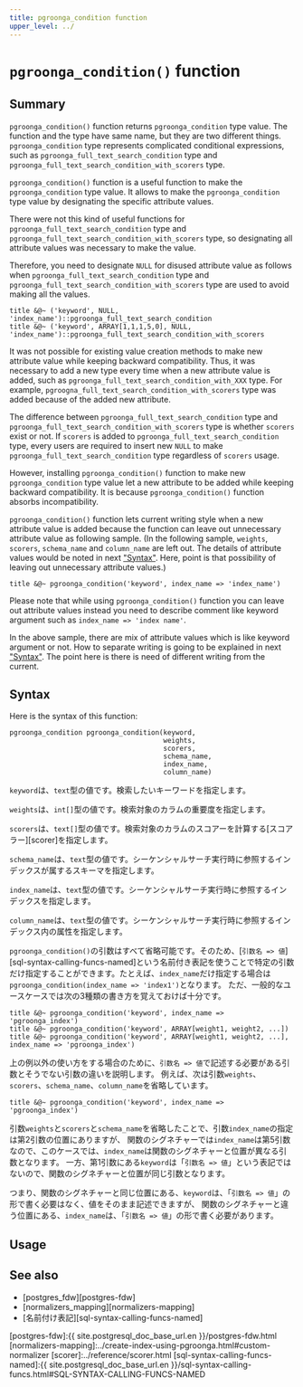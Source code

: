 ```yaml
---
title: pgroonga_condition function
upper_level: ../
---
```


# `pgroonga_condition()` function

## Summary

`pgroonga_condition()` function returns `pgroonga_condition` type value.
The function and the type have same name, but they are two different things.
`pgroonga_condition` type represents complicated conditional expressions, such as `pgroonga_full_text_search_condition` type and `pgroonga_full_text_search_condition_with_scorers` type. 

`pgroonga_condition()` function is a useful function to make the `pgroonga_condition` type value.
It allows to make the `pgroonga_condition` type value by designating the specific attribute values.

There were not this kind of useful functions for `pgroonga_full_text_search_condition` type and `pgroonga_full_text_search_condition_with_scorers` type, so designating all attribute values was necessary to make the value.

Therefore, you need to designate `NULL` for disused attribute value as follows when `pgroonga_full_text_search_condition` type and `pgroonga_full_text_search_condition_with_scorers` type are used to avoid making all the values.

```
title &@~ ('keyword', NULL, 'index_name')::pgroonga_full_text_search_condition
title &@~ ('keyword', ARRAY[1,1,1,5,0], NULL, 'index_name')::pgroonga_full_text_search_condition_with_scorers
```

It was not possible for existing value creation methods to make new attribute value while keeping backward compatibility.
Thus, it was necessary to add a new type every time when a new attribute value is added, such as `pgroonga_full_text_search_condition_with_XXX` type.
For example, `pgroogna_full_text_search_condition_with_scorers` type was added because of the added new attribute.

The difference between `pgroonga_full_text_search_condition` type and `pgroonga_full_text_search_condition_with_scorers` type is whether `scorers` exist or not. If `scorers` is added to `pgroonga_full_text_search_condition` type, every users are required to insert new `NULL` to make `pgroonga_full_text_search_condition` type regardless of `scorers` usage.

However, installing `pgroonga_condition()` function to make new `pgroonga_condition` type value let a new attribute to be added while keeping backward compatibility.
It is because `pgroonga_condition()` function absorbs incompatibility.

`pgroonga_condition()` function lets current writing style when a new attribute value is added because the function can leave out unnecessary attribute value as following sample.
(In the following sample, `weights`, `scorers`, `schema_name` and `column_name` are left out. The details of attribute values would be noted in next ["Syntax"](#syntax). Here, point is that possibility of leaving out unnecessary attribute values.)

```
title &@~ pgroonga_condition('keyword', index_name => 'index_name')
```

Please note that while using `pgroonga_condition()` function you can leave out attribute values instead you need to describe comment like keyword argument such as `index_name => 'index name'`.

In the above sample, there are mix of attribute values which is like keyword argument or not.
How to separate writing is going to be explained in next ["Syntax"](#syntax).
The point here is there is need of different writing from the current.

## Syntax

Here is the syntax of this function:

```
pgroonga_condition pgroonga_condition(keyword,
                                      weights,
                                      scorers,
                                      schema_name,
                                      index_name,
                                      column_name)
```

`keyword`は、`text`型の値です。検索したいキーワードを指定します。

`weights`は、`int[]`型の値です。検索対象のカラムの重要度を指定します。

`scorers`は、`text[]`型の値です。検索対象のカラムのスコアーを計算する[スコアラー][scorer]を指定します。

`schema_name`は、`text`型の値です。シーケンシャルサーチ実行時に参照するインデックスが属するスキーマを指定します。

`index_name`は、`text`型の値です。シーケンシャルサーチ実行時に参照するインデックスを指定します。

`column_name`は、`text`型の値です。シーケンシャルサーチ実行時に参照するインデックス内の属性を指定します。

`pgroonga_condition()`の引数はすべて省略可能です。そのため、[`引数名 => 値`][sql-syntax-calling-funcs-named]という名前付き表記を使うことで特定の引数だけ指定することができます。たとえば、`index_name`だけ指定する場合は`pgroonga_condition(index_name => 'index1')`となります。
ただ、一般的なユースケースでは次の3種類の書き方を覚えておけば十分です。

```
title &@~ pgroonga_condition('keyword', index_name => 'pgroonga_index')
title &@~ pgroonga_condition('keyword', ARRAY[weight1, weight2, ...])
title &@~ pgroonga_condition('keyword', ARRAY[weight1, weight2, ...], index_name => 'pgroonga_index')
```

上の例以外の使い方をする場合のために、`引数名 => 値`で記述する必要がある引数とそうでない引数の違いを説明します。
例えば、次は引数`weights`、`scorers`、`schema_name`、`column_name`を省略しています。

```
title &@~ pgroonga_condition('keyword', index_name => 'pgroonga_index')
```

引数`weights`と`scorers`と`schema_name`を省略したことで、引数`index_name`の指定は第2引数の位置にありますが、
関数のシグネチャーでは`index_name`は第5引数なので、このケースでは、`index_name`は関数のシグネチャーと位置が異なる引数となります。
一方、第1引数にある`keyword`は「`引数名 => 値`」という表記ではないので、関数のシグネチャーと位置が同じ引数となります。

つまり、関数のシグネチャーと同じ位置にある、`keyword`は、「`引数名 => 値`」の形で書く必要はなく、値をそのまま記述できますが、
関数のシグネチャーと違う位置にある、`index_name`は、「`引数名 => 値`」の形で書く必要があります。

## Usage

## See also

* [postgres_fdw][postgres-fdw]
* [normalizers_mapping][normalizers-mapping]
* [名前付け表記][sql-syntax-calling-funcs-named]

[postgres-fdw]:{{ site.postgresql_doc_base_url.en }}/postgres-fdw.html
[normalizers-mapping]:../create-index-using-pgroonga.html#custom-normalizer
[scorer]:../reference/scorer.html
[sql-syntax-calling-funcs-named]:{{ site.postgresql_doc_base_url.en }}/sql-syntax-calling-funcs.html#SQL-SYNTAX-CALLING-FUNCS-NAMED
